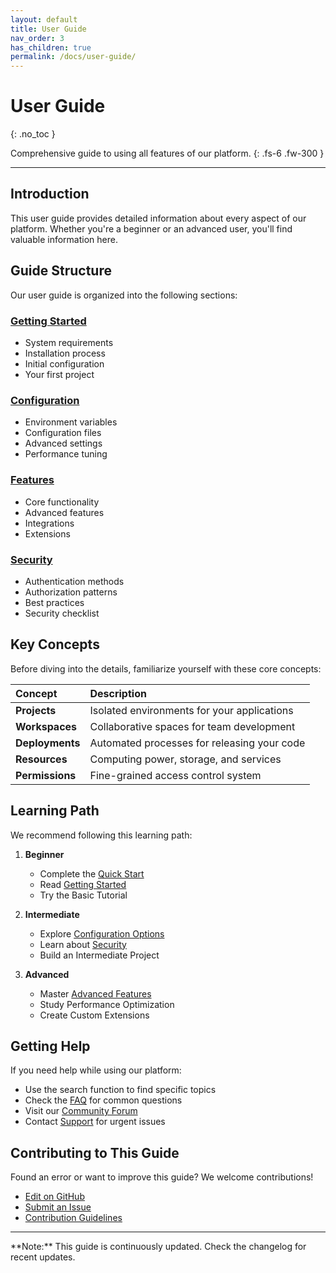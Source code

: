 ```yaml
---
layout: default
title: User Guide
nav_order: 3
has_children: true
permalink: /docs/user-guide/
---
```


# User Guide
{: .no_toc }

Comprehensive guide to using all features of our platform.
{: .fs-6 .fw-300 }

---

## Introduction

This user guide provides detailed information about every aspect of our platform. Whether you're a beginner or an advanced user, you'll find valuable information here.

## Guide Structure

Our user guide is organized into the following sections:

### [Getting Started](/docs/user-guide/getting-started/)
- System requirements
- Installation process
- Initial configuration
- Your first project

### [Configuration](/docs/user-guide/configuration/)
- Environment variables
- Configuration files
- Advanced settings
- Performance tuning

### [Features](/docs/user-guide/features/)
- Core functionality
- Advanced features
- Integrations
- Extensions

### [Security](/docs/user-guide/security/)
- Authentication methods
- Authorization patterns
- Best practices
- Security checklist

## Key Concepts

Before diving into the details, familiarize yourself with these core concepts:

| Concept | Description |
|:--------|:------------|
| **Projects** | Isolated environments for your applications |
| **Workspaces** | Collaborative spaces for team development |
| **Deployments** | Automated processes for releasing your code |
| **Resources** | Computing power, storage, and services |
| **Permissions** | Fine-grained access control system |

## Learning Path

We recommend following this learning path:

1. **Beginner**
   - Complete the [Quick Start](/docs/quick-start/)
   - Read [Getting Started](/docs/user-guide/getting-started/)
   - Try the Basic Tutorial

2. **Intermediate**
   - Explore [Configuration Options](/docs/user-guide/configuration/)
   - Learn about [Security](/docs/user-guide/security/)
   - Build an Intermediate Project

3. **Advanced**
   - Master [Advanced Features](/docs/user-guide/features/)
   - Study Performance Optimization
   - Create Custom Extensions

## Getting Help

If you need help while using our platform:

- Use the search function to find specific topics
- Check the [FAQ](/docs/faq/) for common questions
- Visit our [Community Forum](https://forum.example.com)
- Contact [Support](mailto:support@example.com) for urgent issues

## Contributing to This Guide

Found an error or want to improve this guide? We welcome contributions!

- [Edit on GitHub](https://github.com/example/docs)
- [Submit an Issue](https://github.com/example/docs/issues)
- [Contribution Guidelines](/docs/contributing/)

---

<div class="code-example" markdown="1">
**Note:** This guide is continuously updated. Check the changelog for recent updates.
</div>